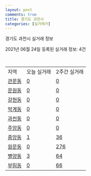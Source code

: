 ```yaml
---
layout: post
comments: true
title: 경기도 과천시
categories: [실거래가]
---
```


경기도 과천시 실거래 정보

2021년 06월 24일 등록된 실거래 정보: 4건

<script type="text/javascript">
  google.charts.load('current', {'packages':['corechart']});
  google.charts.setOnLoadCallback(drawChart);

  function drawChart() {
    var data = google.visualization.arrayToDataTable([['거래일', '매매', '전월세', '전매'], ['2021-02', 0, 3, 0], ['2021-03', 1, 165, 0], ['2021-04', 21, 130, 0], ['2021-05', 22, 63, 0], ['2021-06', 6, 31, 0]]);

    var options = {
      title: '최근 유형별 거래량 추이',
      legend: { position: 'bottom' }
    };

    var chart = new google.visualization.LineChart(document.getElementById('columnchart_material'));
    chart.draw(data, (options));
  }
</script>

<div id="columnchart_material" style="width: 450px; margin-left: -35px"></div>
<br>
<table class="sortable">
  <tr>
    <td>지역</td>
    <td>오늘 실거래</td>
    <td>2주간 실거래</td>
  </tr>

  
  <tr class="item">
    <td><a href="4129010100.html">관문동</a></td>
    <td><a href="4129010100.html">0</a></td>
    <td><a href="4129010100.html">0</a></td>
  </tr>
    

  <tr class="item">
    <td><a href="4129010200.html">문원동</a></td>
    <td><a href="4129010200.html">0</a></td>
    <td><a href="4129010200.html">0</a></td>
  </tr>
    

  <tr class="item">
    <td><a href="4129010300.html">갈현동</a></td>
    <td><a href="4129010300.html">0</a></td>
    <td><a href="4129010300.html">0</a></td>
  </tr>
    

  <tr class="item">
    <td><a href="4129010400.html">막계동</a></td>
    <td><a href="4129010400.html">0</a></td>
    <td><a href="4129010400.html">0</a></td>
  </tr>
    

  <tr class="item">
    <td><a href="4129010500.html">과천동</a></td>
    <td><a href="4129010500.html">0</a></td>
    <td><a href="4129010500.html">0</a></td>
  </tr>
    

  <tr class="item">
    <td><a href="4129010600.html">주암동</a></td>
    <td><a href="4129010600.html">0</a></td>
    <td><a href="4129010600.html">0</a></td>
  </tr>
    

  <tr class="item">
    <td><a href="4129010700.html">중앙동</a></td>
    <td><a href="4129010700.html">1</a></td>
    <td><a href="4129010700.html">36</a></td>
  </tr>
    

  <tr class="item">
    <td><a href="4129010800.html">원문동</a></td>
    <td><a href="4129010800.html">0</a></td>
    <td><a href="4129010800.html">276</a></td>
  </tr>
    

  <tr class="item">
    <td><a href="4129010900.html">별양동</a></td>
    <td><a href="4129010900.html">3</a></td>
    <td><a href="4129010900.html">64</a></td>
  </tr>
    

  <tr class="item">
    <td><a href="4129011000.html">부림동</a></td>
    <td><a href="4129011000.html">0</a></td>
    <td><a href="4129011000.html">66</a></td>
  </tr>
    


</table>


    